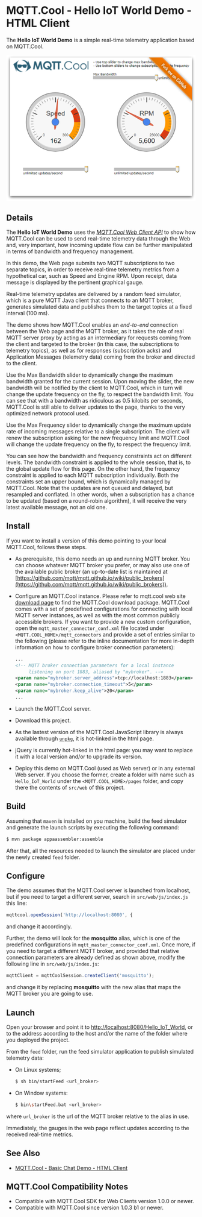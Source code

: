 # MQTT.Cool - Hello IoT World Demo - HTML Client

The **Hello IoT World Demo** is a simple real-time telemetry application based
on MQTT.Cool.

![screenshot](screen-large.png)

## Details

The **Hello IoT World Demo** uses the
*[MQTT.Cool Web Client API](http://www.lightstreamer.com/api/mqtt.cool-web-client/latest/)*
to show how MQTT.Cool can be used to send real-time telemetry data through the
Web and, very important, how incoming update flow can be further manipulated in
terms of bandwidth and frequency management.

In this demo, the Web page submits two MQTT subscriptions to two separate
topics, in order to receive real-time telemetry metrics from a hypothetical car,
such as Speed and Engine RPM. Upon receipt, data message is displayed by the
pertinent graphical gauge.

Real-time telemetry updates are delivered by a random feed simulator, which is a
pure MQTT Java client that connects to an MQTT broker, generates simulated
data and publishes them to the target topics at a fixed interval (100 ms).

The demo shows how MQTT.Cool enables an *end-to-end* connection between the Web
page and the MQTT broker, as it takes the role of real MQTT server proxy by
acting as an intermediary for requests coming from the client and targeted to
the broker (in this case, the subscriptions to telemetry topics), as well as
for responses (subscription acks) and Application Messages (telemetry data)
coming from the broker and directed to the client.

Use the Max Bandwidth slider to dynamically change the maximum bandwidth granted
for the current session. Upon moving the slider, the new bandwidth will be
notified by the client to MQTT.Cool, which in turn will change the update
frequency on the fly, to respect the bandwidth limit. You can see that with a
bandwidth as ridiculous as 0.5 kilobits per seconds, MQTT.Cool is still able to
deliver updates to the page, thanks to the very optimized network protocol used.

Use the Max Frequency slider to dynamically change the maximum update rate of
incoming messages relative to a single subscription. The client will renew the
subscription asking for the new frequency limit and MQTT.Cool will change the
update frequency on the fly, to respect the frequency limit.

You can see how the bandwidth and frequency constraints act on different levels.
The bandwidth constraint is applied to the whole session, that is, to the global
update flow for this page. On the other hand, the frequency constraint is
applied to each MQTT subscription individually. Both the constraints set an
upper bound, which is dynamically managed by MQTT.Cool. Note that the updates
are not queued and delayed, but resampled and conflated. In other words, when a
subscription has a chance to be updated (based on a round-robin algorithm), it
will receive the very latest available message, not an old one.

## Install

If you want to install a version of this demo pointing to your local MQTT.Cool,
follows these steps.

* As prerequisite, this demo needs an up and running MQTT broker. You can choose
whatever MQTT broker you prefer, or may also use one of the available public
broker (an up-to-date list is maintained at
[https://github.com/mqtt/mqtt.github.io/wiki/public_brokers](https://github.com/mqtt/mqtt.github.io/wiki/public_brokers)).
* Configure an MQTT.Cool instance. Please refer to mqtt.cool web site
[download page](https://mqtt.cool/download/latest-server) to find the MQTT.Cool
download package. MQTT.Cool comes with a set of predefined configurations for
connecting with local MQTT server instances, as well as with the most common
publicly accessible brokers. If you want to provide a new custom configuration,
open the `mqtt_master_connector_conf.xml` file located under
`<MQTT.COOL_HOME>/mqtt_connectors` and provide a set of entries similar to the
following (please refer to the inline documentation for more in-depth
information on how to configure broker connection parameters):

  ```xml
  ...
  <!-- MQTT broker connection parameters for a local instance
       listening on port 1883, aliased by "mybroker". -->
  <param name="mybroker.server_address">tcp://localhost:1883</param>
  <param name="mybroker.connection_timeout">5</param>
  <param name="mybroker.keep_alive">20</param>
  ...
  ```

* Launch the MQTT.Cool server.
* Download this project.
* As the lastest version of the MQTT.Cool JavaScript library is always available
through [`unpkg`](https://unpkg.com/#/), it is hot-linked in the html page.
* jQuery is currently hot-linked in the html page: you may want to replace it
with a local version and/or to upgrade its version.
* Deploy this demo on MQTT.Cool (used as Web server) or in any external Web
server. If you choose the former, create a folder with name such as
`Hello_IoT_World` under the `<MQTT.COOL_HOME>/pages` folder, and copy there the
contents of `src/web` of this project.

## Build

Assuming that `maven` is installed on you machine, build the feed simulator and
generate the launch scripts by executing the following command:

```sh
$ mvn package appaassembler:assemble
```

After that, all the resources needed to launch the simulator are placed under
the newly created `feed` folder.

## Configure

The demo assumes that the MQTT.Cool server is launched from localhost, but if
you need to target a different server, search in `src/web/js/index.js` this
line:

```js
mqttcool.openSession('http://localhost:8080', {
```

and change it accordingly.

Further, the demo will look for the **mosquitto** alias, which is one of the
predefined configurations in `mqtt_master_connector_conf.xml`. Once more, if you
need to target a different MQTT broker, and provided that relative connection
parameters are already defined as shown above, modify the following line in
`src/web/js/index.js`:

```js
mqttClient = mqttCoolSession.createClient('mosquitto');
```

and change it by replacing **mosquitto** with the new alias that maps the MQTT
broker you are going to use.

## Launch

Open your browser and point it to
[http://localhost:8080/Hello_IoT_World](http://localhost:8080/Hello_IoT_World),
or to the address according to the host and/or the name of the folder where you
deployed the project.

From the `feed` folder, run the feed simulator application to publish simulated
telemetry data:

* On Linux systems;

  ```sh
  $ sh bin/startFeed <url_broker>
  ```

* On Window systems:

  ```sh
  $ bin\startFeed.bat <url_broker>
  ```

where `url_broker` is the url of the MQTT broker relative to the alias in use.

Immediately, the gauges in the web page reflect updates according to the
received real-time metrics.

## See Also

<!-- START RELATED_ENTRIES -->

* [MQTT.Cool - Basic Chat Demo - HTML Client](https://github.com/MQTTCool/MQTT.Cool-example-Chat-client-javascript)

## MQTT.Cool Compatibility Notes

* Compatible with MQTT.Cool SDK for Web Clients version 1.0.0 or newer.
* Compatible with MQTT.Cool since version 1.0.3 b1 or newer.
